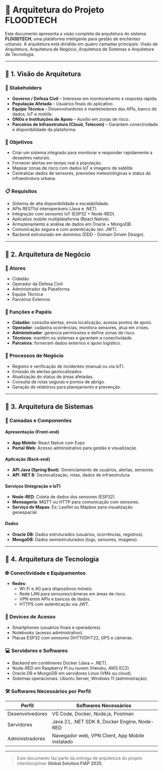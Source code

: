 # 🧭 Arquitetura do Projeto FLOODTECH

Este documento apresenta a visão completa da arquitetura do sistema **FLOODTECH**, uma plataforma inteligente para gestão de enchentes urbanas. A arquitetura está dividida em quatro camadas principais: Visão de Arquitetura, Arquitetura de Negócio, Arquitetura de Sistemas e Arquitetura de Tecnologia.

---

## 🔷 1. Visão de Arquitetura

### 🎯 Stakeholders

- **Governo / Defesa Civil** – Interesse em monitoramento e resposta rápida.
- **População Afetada** – Usuários finais do aplicativo.
- **Equipe Técnica** – Desenvolvedores e mantenedores das APIs, banco de dados, IoT e mobile.
- **ONGs e Instituições de Apoio** – Auxílio em zonas de risco.
- **Parceiros de Infraestrutura (Cloud, Telecom)** – Garantem conectividade e disponibilidade da plataforma.

### 🥅 Objetivos

- Criar um sistema integrado para monitorar e responder rapidamente a desastres naturais.
- Fornecer alertas em tempo real à população.
- Mapear zonas de risco com dados IoT e imagens de satélite.
- Centralizar dados de sensores, previsões meteorológicas e status da infraestrutura urbana.

### 📋 Requisitos

- Sistema de alta disponibilidade e escalabilidade.
- APIs RESTful interoperáveis (Java e .NET).
- Integração com sensores IoT (ESP32 + Node-RED).
- Aplicativo mobile multiplataforma (React Native).
- Armazenamento e análise de dados em Oracle + MongoDB.
- Comunicação segura e com autenticação (ex: JWT).
- Backend estruturado em domínios (DDD - Domain Driven Design).

---

## 🔷 2. Arquitetura de Negócio

### 👥 Atores

- Cidadão
- Operador da Defesa Civil
- Administrador da Plataforma
- Equipe Técnica
- Parceiros Externos

### 🧩 Funções e Papéis

- **Cidadão**: consulta alertas, envia localização, acessa pontos de apoio.
- **Operador**: cadastra ocorrências, monitora sensores, atua em crises.
- **Administrador**: gerencia permissões e define zonas de risco.
- **Técnicos**: mantêm os sistemas e garantem a conectividade.
- **Parceiros**: fornecem dados externos e apoio logístico.

### 🔄 Processos de Negócio

- Registro e verificação de incidentes (manual ou via IoT).
- Emissão de alertas geolocalizados.
- Atualização do status de áreas afetadas.
- Consulta de rotas seguras e pontos de abrigo.
- Geração de relatórios para planejamento e prevenção.

---

## 🔷 3. Arquitetura de Sistemas

### 🧱 Camadas e Componentes

#### Apresentação (Front-end)

- **App Mobile**: React Native com Expo
- **Portal Web**: Acesso administrativo para gestão e visualização

#### Aplicação (Back-end)

- **API Java (Spring Boot)**: Gerenciamento de usuários, alertas, sensores.
- **API .NET 8**: Geolocalização, rotas, dados de infraestrutura.

#### Serviços (Integração e IoT)

- **Node-RED**: Coleta de dados dos sensores (ESP32).
- **Mensageria**: MQTT ou HTTP para comunicação com sensores.
- **Serviço de Mapas**: Ex: Leaflet ou Mapbox para visualização geoespacial.

#### Dados

- **Oracle DB**: Dados estruturados (usuários, ocorrências, registros).
- **MongoDB**: Dados semiestruturados (logs, sensores, imagens).

---

## 🔷 4. Arquitetura de Tecnologia

### 🌐 Conectividade e Equipamentos

- **Redes**:
  - Wi-Fi e 4G para dispositivos móveis.
  - Rede LAN para sensores/câmeras em áreas de risco.
  - VPN entre APIs e bancos de dados.
  - HTTPS com autenticação via JWT.

### 📱 Devices de Acesso

- Smartphones (usuários finais e operadores).
- Notebooks (acesso administrativo).
- Placas ESP32 com sensores DHT11/DHT22, GPS e câmeras.

### 💻 Servidores e Softwares

- Backend em contêineres Docker (Java + .NET).
- Node-RED em Raspberry Pi ou nuvem (Heroku, AWS EC2).
- Oracle DB e MongoDB em servidores Linux (VMs ou cloud).
- Sistemas operacionais: Ubuntu Server, Windows 11 (administração).

### 🛠️ Softwares Necessários por Perfil

| Perfil         | Softwares Necessários                             |
|----------------|---------------------------------------------------|
| Desenvolvedores| VS Code, Docker, Node.js, Postman                 |
| Servidores     | Java 21, .NET SDK 8, Docker Engine, Node-RED      |
| Administradores| Navegador web, VPN Client, App Mobile instalado   |

---

> Este documento faz parte da entrega de arquitetura do projeto interdisciplinar **Global Solution FIAP 2025**.
